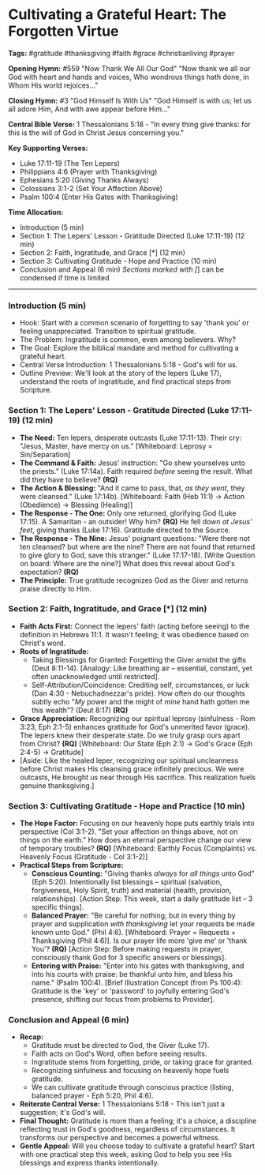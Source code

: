 # Cultivating a Grateful Heart: The Forgotten Virtue

**Tags:** #gratitude #thanksgiving #faith #grace #christianliving #prayer

**Opening Hymn:** #559 "Now Thank We All Our God"
"Now thank we all our God with heart and hands and voices, Who wondrous things hath done, in Whom His world rejoices..."

**Closing Hymn:** #3 "God Himself Is With Us"
"God Himself is with us; let us all adore Him, And with awe appear before Him..."

**Central Bible Verse:** 1 Thessalonians 5:18 - "In every thing give thanks: for this is the will of God in Christ Jesus concerning you."

**Key Supporting Verses:**
*   Luke 17:11-19 (The Ten Lepers)
*   Philippians 4:6 (Prayer with Thanksgiving)
*   Ephesians 5:20 (Giving Thanks Always)
*   Colossians 3:1-2 (Set Your Affection Above)
*   Psalm 100:4 (Enter His Gates with Thanksgiving)

**Time Allocation:**
*   Introduction (5 min)
*   Section 1: The Lepers' Lesson - Gratitude Directed (Luke 17:11-19) (12 min)
*   Section 2: Faith, Ingratitude, and Grace [*] (12 min)
*   Section 3: Cultivating Gratitude - Hope and Practice (10 min)
*   Conclusion and Appeal (6 min)
*Sections marked with [*] can be condensed if time is limited

---

### Introduction (5 min)

*   Hook: Start with a common scenario of forgetting to say 'thank you' or feeling unappreciated. Transition to spiritual gratitude.
*   The Problem: Ingratitude is common, even among believers. Why?
*   The Goal: Explore the biblical mandate and method for cultivating a grateful heart.
*   Central Verse Introduction: 1 Thessalonians 5:18 - God's will for us.
*   Outline Preview: We'll look at the story of the lepers (Luke 17), understand the roots of ingratitude, and find practical steps from Scripture.

### Section 1: The Lepers' Lesson - Gratitude Directed (Luke 17:11-19) (12 min)

*   **The Need:** Ten lepers, desperate outcasts (Luke 17:11-13). Their cry: "Jesus, Master, have mercy on us." [Whiteboard: Leprosy = Sin/Separation]
*   **The Command & Faith:** Jesus' instruction: "Go shew yourselves unto the priests." (Luke 17:14a). Faith required *before* seeing the result. What did they have to believe? **(RQ)**
*   **The Action & Blessing:** "And it came to pass, that, *as they went*, they were cleansed." (Luke 17:14b). [Whiteboard: Faith (Heb 11:1) -> Action (Obedience) -> Blessing (Healing)]
*   **The Response - The One:** Only one returned, glorifying God (Luke 17:15). A Samaritan - an outsider! Why him? **(RQ)** He fell down *at Jesus' feet*, giving thanks (Luke 17:16). Gratitude directed to the Source.
*   **The Response - The Nine:** Jesus' poignant questions: "Were there not ten cleansed? but where are the nine? There are not found that returned to give glory to God, save this stranger." (Luke 17:17-18). [Write Question on board: Where are the nine?] What does this reveal about God's expectation? **(RQ)**
*   **The Principle:** True gratitude recognizes God as the Giver and returns praise directly to Him.

### Section 2: Faith, Ingratitude, and Grace [*] (12 min)

*   **Faith Acts First:** Connect the lepers' faith (acting before seeing) to the definition in Hebrews 11:1. It wasn't feeling; it was obedience based on Christ's word.
*   **Roots of Ingratitude:**
    *   Taking Blessings for Granted: Forgetting the Giver amidst the gifts (Deut 8:11-14). [Analogy: Like breathing air – essential, constant, yet often unacknowledged until restricted].
    *   Self-Attribution/Coincidence: Crediting self, circumstances, or luck (Dan 4:30 - Nebuchadnezzar's pride). How often do our thoughts subtly echo "*My* power and the might of *mine* hand hath gotten me this wealth"? (Deut 8:17) **(RQ)**
*   **Grace Appreciation:** Recognizing our spiritual leprosy (sinfulness - Rom 3:23, Eph 2:1-5) enhances gratitude for God's unmerited favor (grace). The lepers knew their desperate state. Do we truly grasp ours apart from Christ? **(RQ)** [Whiteboard: Our State (Eph 2:1) -> God's Grace (Eph 2:4-5) -> Gratitude]
*   [Aside: Like the healed leper, recognizing our spiritual uncleanness before Christ makes His cleansing grace infinitely precious. We were outcasts, He brought us near through His sacrifice. This realization fuels genuine thanksgiving.]

### Section 3: Cultivating Gratitude - Hope and Practice (10 min)

*   **The Hope Factor:** Focusing on our heavenly hope puts earthly trials into perspective (Col 3:1-2). "Set your affection on things above, not on things on the earth." How does an eternal perspective change our view of temporary troubles? **(RQ)** [Whiteboard: Earthly Focus (Complaints) vs. Heavenly Focus (Gratitude - Col 3:1-2)]
*   **Practical Steps from Scripture:**
    *   **Conscious Counting:** "Giving thanks *always* for *all things* unto God" (Eph 5:20). Intentionally list blessings – spiritual (salvation, forgiveness, Holy Spirit, truth) and material (health, provision, relationships). [Action Step: This week, start a daily gratitude list – 3 specific things].
    *   **Balanced Prayer:** "Be careful for nothing; but in every thing by prayer and supplication *with thanksgiving* let your requests be made known unto God." (Phil 4:6). [Whiteboard: Prayer = Requests + Thanksgiving (Phil 4:6)]. Is our prayer life more 'give me' or 'thank You'? **(RQ)** [Action Step: Before making requests in prayer, consciously thank God for 3 specific answers or blessings].
    *   **Entering with Praise:** "Enter into his gates with thanksgiving, and into his courts with praise: be thankful unto him, and bless his name." (Psalm 100:4). [Brief Illustration Concept (from Ps 100:4): Gratitude is the 'key' or 'password' to joyfully entering God's presence, shifting our focus from problems to Provider].

### Conclusion and Appeal (6 min)

*   **Recap:**
    *   Gratitude must be directed to God, the Giver (Luke 17).
    *   Faith acts on God's Word, often before seeing results.
    *   Ingratitude stems from forgetting, pride, or taking grace for granted.
    *   Recognizing sinfulness and focusing on heavenly hope fuels gratitude.
    *   We can cultivate gratitude through conscious practice (listing, balanced prayer - Eph 5:20, Phil 4:6).
*   **Reiterate Central Verse:** 1 Thessalonians 5:18 - This isn't just a suggestion; it's God's will.
*   **Final Thought:** Gratitude is more than a feeling; it's a choice, a discipline reflecting trust in God's goodness, regardless of circumstances. It transforms our perspective and becomes a powerful witness.
*   **Gentle Appeal:** Will you choose today to cultivate a grateful heart? Start with one practical step this week, asking God to help you see His blessings and express thanks intentionally.